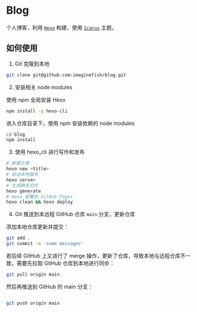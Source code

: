 # Blog
个人博客，利用 [`Hexo`](https://hexo.io) 构建，使用 [`Icarus`](https://ppoffice.github.io/hexo-theme-icarus/) 主题。
## 如何使用
1. Git 克隆到本地
```bash
git clone git@github.com:imaginefish/blog.git
```
2. 安装相关 node modules

使用 npm 全局安装 Hexo
```bash
npm install -g hexo-cli
```
进入仓库目录下，使用 npm 安装依赖的 node modules
```bash
cd blog
npm install
```
3. 使用 hexo_cli 进行写作和发布
```bash
# 新建文章
hexo new <title>
# 启动本地服务
hexo server
# 生成静态文件
hexo generate
# Hexo 部署到 GitHub Pages
hexo clean && hexo deploy
```
4. Git 推送到本远程 GitHub 仓库 `main` 分支，更新仓库

添加本地仓库更新并提交：
```bash
git add .
git commit -m 'some messages'
```
若后续 GitHub 上又进行了 merge 操作，更新了仓库，导致本地与远程仓库不一致，需要先拉取 GitHub 仓库到本地进行同步：
```bash
git pull origin main
```
然后再推送到 GitHub 的 main 分支：
```bash

git push origin main
```